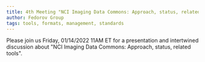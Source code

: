 ```yaml
---
title: 4th Meeting "NCI Imaging Data Commons: Approach, status, related tools"
author: Fedorov Group
tags: tools, formats, management, standards
---
```


Please join us Friday, 01/14/2022 11AM ET for a presentation and intertwined discussion about "NCI Imaging Data Commons: Approach, status, related tools".
